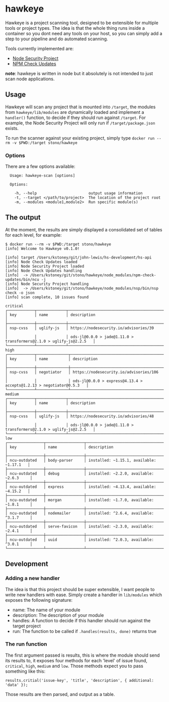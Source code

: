 # hawkeye
Hawkeye is a project scanning tool, designed to be extensible for multiple tools or project types.  The idea is that the whole thing runs inside a container so you dont need any tools on your host, so you can simply add a step to your pipeline and do automated scanning.

Tools currently implemented are:

  - [Node Security Project](https://github.com/nodesecurity/nsp)
  - [NPM Check Updates](https://github.com/tjunnone/npm-check-updates)

__note__: hawkeye is written in node but it absolutely is not intended to just scan node applications.

## Usage
Hawkeye will scan any project that is mounted into `/target`, the modules from `hawkeye/lib/modules` are dynamically loaded and implement a `handler()` function, to decide if they should run against `/target`.  For example, the Node Security Project will only run if `/target/package.json` exists.

To run the scanner against your existing project, simply type `docker run --rm -v $PWD:/target stono/hawkeye`

### Options
There are a few options available:

```
  Usage: hawkeye-scan [options]

  Options:

    -h, --help                       output usage information
    -t, --target </path/to/project>  The location of the project root
    -m, --modules <module1,module2>  Run specific module(s)
```

## The output
At the moment, the results are simply displayed a consolidated set of tables for each level, for example:

```
$ docker run --rm -v $PWD:/target stono/hawkeye
[info] Welcome to Hawkeye v0.1.0!

[info] target /Users/kstoney/git/john-lewis/hs-development/hs-api
[info] Node Check Updates loaded
[info] Node Security Project loaded
[info] Node Check Updates handling
[info]  -> /Users/kstoney/git/stono/hawkeye/node_modules/npm-check-updates/bin/ncu -j
[info] Node Security Project handling
[info]  -> /Users/kstoney/git/stono/hawkeye/node_modules/nsp/bin/nsp check -o json
[info] scan complete, 10 issues found

critical
┌────────────┬─────────────┬─────────────────────────────────────────────────────────────────────┐
│ key        │ name        │ description                                                         │
├────────────┼─────────────┼─────────────────────────────────────────────────────────────────────┤
│ nsp-cvss   │ uglify-js   │ https://nodesecurity.io/advisories/39                               │
│            │             │ ods-jl@0.0.0 > jade@1.11.0 > transformers@2.1.0 > uglify-js@2.2.5   │
└────────────┴─────────────┴─────────────────────────────────────────────────────────────────────┘
high
┌────────────┬──────────────┬─────────────────────────────────────────────────────────────────────┐
│ key        │ name         │ description                                                         │
├────────────┼──────────────┼─────────────────────────────────────────────────────────────────────┤
│ nsp-cvss   │ negotiator   │ https://nodesecurity.io/advisories/106                              │
│            │              │ ods-jl@0.0.0 > express@4.13.4 > accepts@1.2.13 > negotiator@0.5.3   │
└────────────┴──────────────┴─────────────────────────────────────────────────────────────────────┘
medium
┌────────────┬─────────────┬─────────────────────────────────────────────────────────────────────┐
│ key        │ name        │ description                                                         │
├────────────┼─────────────┼─────────────────────────────────────────────────────────────────────┤
│ nsp-cvss   │ uglify-js   │ https://nodesecurity.io/advisories/48                               │
│            │             │ ods-jl@0.0.0 > jade@1.11.0 > transformers@2.1.0 > uglify-js@2.2.5   │
└────────────┴─────────────┴─────────────────────────────────────────────────────────────────────┘
low
┌────────────────┬─────────────────┬──────────────────────────────────────────┐
│ key            │ name            │ description                              │
├────────────────┼─────────────────┼──────────────────────────────────────────┤
│ ncu-outdated   │ body-parser     │ installed: ~1.15.1, available: ~1.17.1   │
├────────────────┼─────────────────┼──────────────────────────────────────────┤
│ ncu-outdated   │ debug           │ installed: ~2.2.0, available: ~2.6.3     │
├────────────────┼─────────────────┼──────────────────────────────────────────┤
│ ncu-outdated   │ express         │ installed: ~4.13.4, available: ~4.15.2   │
├────────────────┼─────────────────┼──────────────────────────────────────────┤
│ ncu-outdated   │ morgan          │ installed: ~1.7.0, available: ~1.8.1     │
├────────────────┼─────────────────┼──────────────────────────────────────────┤
│ ncu-outdated   │ nodemailer      │ installed: ^2.6.4, available: ^3.1.7     │
├────────────────┼─────────────────┼──────────────────────────────────────────┤
│ ncu-outdated   │ serve-favicon   │ installed: ~2.3.0, available: ~2.4.1     │
├────────────────┼─────────────────┼──────────────────────────────────────────┤
│ ncu-outdated   │ uuid            │ installed: ^2.0.3, available: ^3.0.1     │
└────────────────┴─────────────────┴──────────────────────────────────────────┘

```

## Development

### Adding a new handler
The idea is that this project should be super extensible, I want people to write new handlers with ease.  Simply create a handler in `lib/modules` which exposes the following signature:

  - name: The name of your module
  - description: The description of your module
  - handles: A function to decide if this handler should run against the target project
  - run: The function to be called if `.handles(results, done)` returns true

### The run function
The first argument passed is results, this is where the module should send its results to, it exposes four methods for each 'level' of issue found, `critical`, `high`, `medium` and `low`.  Those methods expect you to pass something like this:

```
results.critial('issue-key', 'title', 'description', { additional: 'data' });
```

Those results are then parsed, and output as a table.
